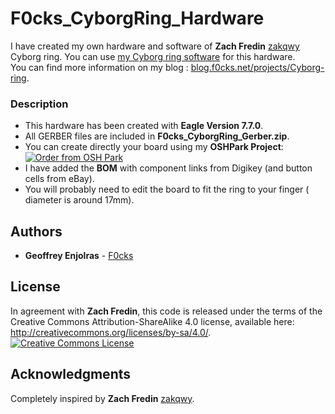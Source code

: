 # F0cks_CyborgRing_Hardware

I have created my own hardware and software of **Zach Fredin** [zakqwy](https://github.com/zakqwy) Cyborg ring. You can use [my Cyborg ring software](https://github.com/F0cks/F0cks_CyborgRing_Hardware) for this hardware. <br />
You can find more information on my blog : [blog.f0cks.net/projects/Cyborg-ring](https://blog.f0cks.net/projects/Cyborg-ring/).


### Description

* This hardware has been created with **Eagle Version 7.7.0**.
* All GERBER files are included in **F0cks_CyborgRing_Gerber.zip**.
* You can create directly your board using my **OSHPark Project**: <br /> <a href="https://oshpark.com/shared_projects/YXsu5wAr"><img src="https://oshpark.com/assets/badge-5b7ec47045b78aef6eb9d83b3bac6b1920de805e9a0c227658eac6e19a045b9c.png" alt="Order from OSH Park"></img></a>
* I have added the **BOM** with component links from Digikey (and button cells from eBay).
* You will probably need to edit the board to fit the ring to your finger ( diameter is around 17mm).

## Authors

* **Geoffrey Enjolras** - [F0cks](https://github.com/F0cks)

## License

In agreement with **Zach Fredin**, this code is released under the terms of the Creative Commons Attribution-ShareAlike 4.0 license, available here: http://creativecommons.org/licenses/by-sa/4.0/.
<a rel="license" href="http://creativecommons.org/licenses/by-sa/4.0/"><img alt="Creative Commons License" style="border-width:0" src="https://i.creativecommons.org/l/by-sa/4.0/88x31.png" /></a>

## Acknowledgments

Completely inspired by **Zach Fredin** [zakqwy](https://github.com/zakqwy).
